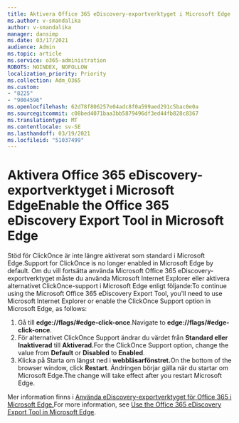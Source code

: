 ```yaml
---
title: Aktivera Office 365 eDiscovery-exportverktyget i Microsoft Edge
ms.author: v-smandalika
author: v-smandalika
manager: dansimp
ms.date: 03/17/2021
audience: Admin
ms.topic: article
ms.service: o365-administration
ROBOTS: NOINDEX, NOFOLLOW
localization_priority: Priority
ms.collection: Adm_O365
ms.custom:
- "8225"
- "9004596"
ms.openlocfilehash: 62d78f806257e04adc8f0a599aed291c5bac0e0a
ms.sourcegitcommit: c08bed4071baa3bb5879496df3ed44fb828c8367
ms.translationtype: MT
ms.contentlocale: sv-SE
ms.lasthandoff: 03/19/2021
ms.locfileid: "51037499"
---
```

# <a name="enable-the-office-365-ediscovery-export-tool-in-microsoft-edge"></a><span data-ttu-id="93c33-102">Aktivera Office 365 eDiscovery-exportverktyget i Microsoft Edge</span><span class="sxs-lookup"><span data-stu-id="93c33-102">Enable the Office 365 eDiscovery Export Tool in Microsoft Edge</span></span>

<span data-ttu-id="93c33-103">Stöd för ClickOnce är inte längre aktiverat som standard i Microsoft Edge.</span><span class="sxs-lookup"><span data-stu-id="93c33-103">Support for ClickOnce is no longer enabled in Microsoft Edge by default.</span></span> <span data-ttu-id="93c33-104">Om du vill fortsätta använda Microsoft Office 365 eDiscovery-exportverktyget måste du använda Microsoft Internet Explorer eller aktivera alternativet ClickOnce-support i Microsoft Edge enligt följande:</span><span class="sxs-lookup"><span data-stu-id="93c33-104">To continue using the Microsoft Office 365 eDiscovery Export Tool, you'll need to use Microsoft Internet Explorer or enable the ClickOnce Support option in Microsoft Edge, as follows:</span></span>

1. <span data-ttu-id="93c33-105">Gå till **edge://flags/#edge-click-once**.</span><span class="sxs-lookup"><span data-stu-id="93c33-105">Navigate to **edge://flags/#edge-click-once**.</span></span>
2. <span data-ttu-id="93c33-106">För alternativet ClickOnce Support ändrar du värdet från **Standard eller** **Inaktiverad** till **Aktiverad.**</span><span class="sxs-lookup"><span data-stu-id="93c33-106">For the ClickOnce Support option, change the value from **Default** or **Disabled** to **Enabled**.</span></span>
3. <span data-ttu-id="93c33-107">Klicka på Starta om längst ned i **webbläsarfönstret.**</span><span class="sxs-lookup"><span data-stu-id="93c33-107">On the bottom of the browser window, click **Restart**.</span></span> <span data-ttu-id="93c33-108">Ändringen börjar gälla när du startar om Microsoft Edge.</span><span class="sxs-lookup"><span data-stu-id="93c33-108">The change will take effect after you restart Microsoft Edge.</span></span>

<span data-ttu-id="93c33-109">Mer information finns i [Använda eDiscovery-exportverktyget för Office 365 i Microsoft Edge.](https://docs.microsoft.com/microsoft-365/compliance/configure-edge-to-export-search-results)</span><span class="sxs-lookup"><span data-stu-id="93c33-109">For more information, see [Use the Office 365 eDiscovery Export Tool in Microsoft Edge](https://docs.microsoft.com/microsoft-365/compliance/configure-edge-to-export-search-results).</span></span>


